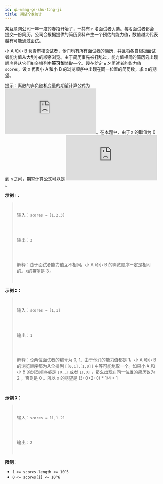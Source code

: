 ```yaml
---
id: qi-wang-ge-shu-tong-ji
title: 期望个数统计
---
```

某互联网公司一年一度的春招开始了，一共有 <code>n</code> 名面试者入选。每名面试者都会提交一份简历，公司会根据提供的简历资料产生一个预估的能力值，数值越大代表越有可能通过面试。

小 A 和小 B 负责审核面试者，他们均有所有面试者的简历，并且将各自根据面试者能力值从大到小的顺序浏览。由于简历事先被打乱过，能力值相同的简历的出现顺序是从它们的全排列中**等可能**地取一个。现在给定 <code>n</code> 名面试者的能力值 <code>scores</code>，设 <code>X</code> 代表小 A 和小 B 的浏览顺序中出现在同一位置的简历数，求 <code>X</code> 的期望。

提示：离散的非负随机变量的期望计算公式为 ![1](http://latex.codecogs.com/svg.latex?E%28X%29%3D%5Csum_%7Bk%3D1%7D%5E%7B%5Cinfty%7D%20k%20%5CPr%28X%20%3D%20k%29)。在本题中，由于 <code>X</code> 的取值为 0 到 <code>n</code> 之间，期望计算公式可以是 ![2](http://latex.codecogs.com/svg.latex?E%28X%29%3D%5Csum_%7Bk%3D1%7D%5E%7Bn%7D%20k%20%5CPr%28X%20%3D%20k%29)。

**示例 1：**


<blockquote><br/><p>输入：<code>scores = [1,2,3]</code></p><br/><br/><p>输出：<code>3</code></p><br/><br/><p>解释：由于面试者能力值互不相同，小 A 和小 B 的浏览顺序一定是相同的。<code>X</code>的期望是 3 。</p><br/></blockquote>

**示例 2：**


<blockquote><br/><p>输入：<code>scores = [1,1]</code></p><br/><br/><p>输出：<code>1</code></p><br/><br/><p>解释：设两位面试者的编号为 0, 1。由于他们的能力值都是 1，小 A 和小 B 的浏览顺序都为从全排列 <code>[[0,1],[1,0]]</code> 中等可能地取一个。如果小 A 和小 B 的浏览顺序都是 <code>[0,1]</code> 或者 <code>[1,0]</code> ，那么出现在同一位置的简历数为 2 ，否则是 0 。所以 <code>X</code> 的期望是 (2+0+2+0) * 1/4 = 1</p><br/></blockquote>

**示例 3：**


<blockquote><br/><p>输入：<code>scores = [1,1,2]</code></p><br/><br/><p>输出：<code>2</code></p><br/></blockquote>

**限制：**


- <code>1 &lt;= scores.length &lt;= 10^5</code>
- <code>0 &lt;= scores[i] &lt;= 10^6</code>
